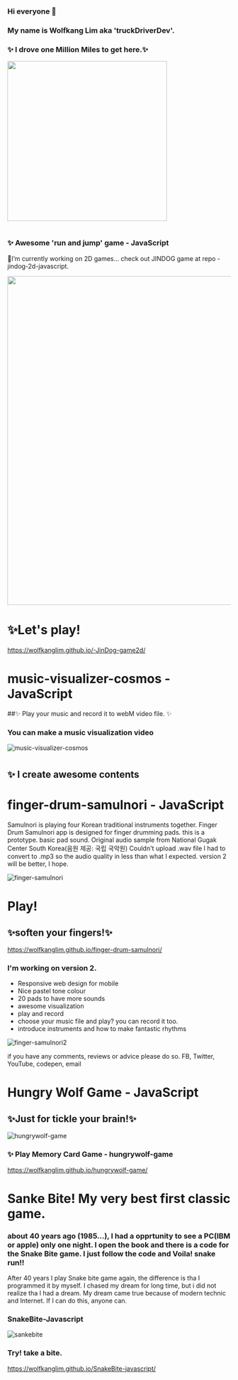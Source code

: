 ### Hi everyone 👋
### My name is Wolfkang Lim aka  'truckDriverDev'. 
### ✨ I drove one Million Miles to get here.✨

<!-- ![space-truck](https://user-images.githubusercontent.com/74490365/158002666-0fe88470-bf7b-4b37-9b47-22d68c653501.jpg) -->
<a href="URL_REDIRECT" target="blank"><img align="center" src="https://user-images.githubusercontent.com/74490365/158002666-0fe88470-bf7b-4b37-9b47-22d68c653501.jpg" width="360" /></a>

#


### ✨ Awesome 'run and jump' game - JavaScript
🌱I’m currently working on 2D games... check out JINDOG game at repo -jindog-2d-javascript.

<a href="URL_REDIRECT" target="blank"><img align="center" src="https://user-images.githubusercontent.com/74490365/158003633-f8ccadb3-36d9-46a0-b264-e3a28826e32b.png" width="740" /></a>
# ✨Let's play!
https://wolfkanglim.github.io/-JinDog-game2d/
#
# music-visualizer-cosmos - JavaScript
##✨ Play your music and record it to webM video file. ✨
### You can make a music visualization video  
![music-visualizer-cosmos](https://user-images.githubusercontent.com/74490365/160407967-cd3fdd88-2647-49ab-988b-6620a5424a90.png)


#
## ✨ I create awesome contents

# finger-drum-samulnori - JavaScript
Samulnori is playing four Korean traditional instruments together.
Finger Drum Samulnori app is designed for finger drumming pads. this is a prototype. basic pad sound.
Original audio sample from National Gugak Center South Korea(음원 제공: 국립 국악원) 
Couldn't upload .wav file I had to convert to .mp3 so the audio quality in less than what I expected.
version 2 will be better, I hope.


![finger-samulnori](https://user-images.githubusercontent.com/74490365/158352609-356be0c7-fc08-45ec-a8c9-0f6767b6759a.png)
# Play!
## ✨soften your fingers!✨
https://wolfkanglim.github.io/finger-drum-samulnori/


### I'm working on version 2.
- Responsive web design for mobile
- Nice pastel tone colour
- 20 pads to have more sounds
- awesome visualization
- play and record
- choose your music file and play? you can record it too.
- introduce instruments and how to make fantastic rhythms

![finger-samulnori2](https://user-images.githubusercontent.com/74490365/158348633-1bca6119-0a39-4f37-b9b3-c02756d61309.png)

if you have any comments, reviews or advice please do so. 
FB, Twitter, YouTube, codepen, email

#

#  Hungry Wolf Game - JavaScript
## ✨Just for tickle your brain!✨

![hungrywolf-game](https://user-images.githubusercontent.com/74490365/158041092-80e04938-920f-41e7-9431-1c1318df24a4.png)
### ✨ Play Memory Card Game - hungrywolf-game
https://wolfkanglim.github.io/hungrywolf-game/


# Sanke Bite! My very best first classic game.
### about 40 years ago (1985...), I had a opprtunity to see a PC(IBM or apple) only one night. I open the book and there is a code for the Snake Bite game. I just follow the code and Voila! snake run!!
After 40 years I play Snake bite game again, the difference is tha I programmed it by myself.
I chased my dream for long time, but i did not realize tha I had a dream.
My dream came true because of modern technic and Internet.
If I can do this, anyone can.

### SnakeBite-Javascript

![sankebite](https://user-images.githubusercontent.com/74490365/160528268-246007ea-db7d-463d-9403-a0e97ba1ed36.png)
### Try! take a bite.
https://wolfkanglim.github.io/SnakeBite-javascript/

<!--
![jindog](https://user-images.githubusercontent.com/74490365/158003633-f8ccadb3-36d9-46a0-b264-e3a28826e32b.png) -->









<!--
**wolfkanglim/wolfkanglim** is a ✨ _special_ ✨ repository because its `README.md` (this file) appears on your GitHub profile.

Here are some ideas to get you started:

- 🔭 I’m currently working on ...
- 🌱 I’m currently learning ...
- 👯 I’m looking to collaborate on ...
- 🤔 I’m looking for help with ...
- 💬 Ask me about ...
- 📫 How to reach me: ...
- 😄 Pronouns: ...
- ⚡ Fun fact: ...
-->
